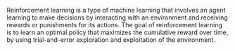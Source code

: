 Reinforcement learning is a type of machine learning that involves an agent learning to make decisions by interacting with an environment and receiving rewards or punishments for its actions. The goal of reinforcement learning is to learn an optimal policy that maximizes the cumulative reward over time, by using trial-and-error exploration and exploitation of the environment.